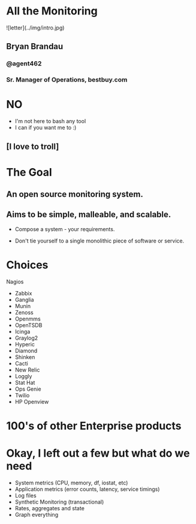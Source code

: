 <!SLIDE center>
# All the Monitoring
 <span id="title">
![letter](../img/intro.jpg)
</span>

## Bryan Brandau
### @agent462
### Sr. Manager of Operations, bestbuy.com
<!SLIDE bullets incremental transition=scrollUp>
# NO

* I'm not here to bash any tool
* I can if you want me to :)
## [I love to troll]

<!SLIDE bullets incremental transition=scrollUp>
# The Goal
## An open source monitoring system.
## Aims to be simple, malleable, and scalable.

* Compose a system - your requirements.

* Don't tie yourself to a single monolithic piece of software or service.

<!SLIDE center transition=growX>
# Choices

 Nagios
* Zabbix
* Ganglia
* Munin
* Zenoss
* Openmms
* OpenTSDB
* Icinga
* Graylog2
* Hyperic
* Diamond
* Shinken
* Cacti
* New Relic
* Loggly
* Stat Hat
* Ops Genie
* Twilio
* HP Openview

# 100's of other Enterprise products

<!SLIDE smaller incremental transition=fadeZoom>

# Okay, I left out a few but what do we need

* System metrics (CPU, memory, df, iostat, etc)
* Application metrics (error counts, latency, service timings)
* Log files
* Synthetic Monitoring (transactional)
* Rates, aggregates and state
* Graph everything

